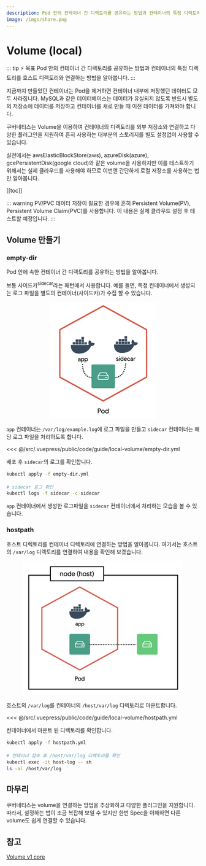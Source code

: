 ```yaml
---
description: Pod 안의 컨테이너 간 디렉토리를 공유하는 방법과 컨테이너의 특정 디렉토리를 호스트 디렉토리와 연결하는 방법을 알아봅니다.
image: /imgs/share.png
---
```


# Volume (local)

::: tip ⚡️ 목표
Pod 안의 컨테이너 간 디렉토리를 공유하는 방법과 컨테이너의 특정 디렉토리를 호스트 디렉토리와 연결하는 방법을 알아봅니다.
:::

지금까지 만들었던 컨테이너는 Pod을 제거하면 컨테이너 내부에 저장했던 데이터도 모두 사라집니다. MySQL과 같은 데이터베이스는 데이터가 유실되지 않도록 반드시 별도의 저장소에 데이터를 저장하고 컨테이너를 새로 만들 때 이전 데이터를 가져와야 합니다.

쿠버네티스는 Volume을 이용하여 컨테이너의 디렉토리를 외부 저장소와 연결하고 다양한 플러그인을 지원하여 흔히 사용하는 대부분의 스토리지를 별도 설정없이 사용할 수 있습니다.

실전에서는 awsElasticBlockStore(aws), azureDisk(azure), gcePersistentDisk(google cloud)와 같은 volume을 사용하지만 이를 테스트하기 위해서는 실제 클라우드를 사용해야 하므로 이번엔 간단하게 로컬 저장소를 사용하는 법만 알아봅니다.

[[toc]]

::: warning PV/PVC
데이터 저장이 필요한 경우에 흔히 Persistent Volume(PV), Persistent Volume Claim(PVC)를 사용합니다. 이 내용은 실제 클라우드 설정 후 테스트할 예정입니다.
:::

## Volume 만들기

### empty-dir

Pod 안에 속한 컨테이너 간 디렉토리를 공유하는 방법을 알아봅니다.

보통 사이드카<sup>sidecar</sup>라는 패턴에서 사용합니다. 예를 들면, 특정 컨테이너에서 생성되는 로그 파일을 별도의 컨테이너(사이드카)가 수집 할 수 있습니다.

<div style="text-align: center">
  <img src="./imgs/guide/volume/empty-dir.png" alt="empty-dir" style="width: 280px; max-width: 100%" />
</div>

`app` 컨테이너는 `/var/log/example.log`에 로그 파일을 만들고 `sidecar` 컨테이너는 해당 로그 파일을 처리하도록 합니다.

<<< @/src/.vuepress/public/code/guide/local-volume/empty-dir.yml
<code-link link="guide/local-volume/empty-dir.yml"/>

배포 후 `sidecar`의 로그를 확인합니다.

```sh
kubectl apply -f empty-dir.yml

# sidecar 로그 확인
kubectl logs -f sidecar -c sidecar
```

`app` 컨테이너에서 생성한 로그파일을 `sidecar` 컨테이너에서 처리하는 모습을 볼 수 있습니다.

### hostpath

호스트 디렉토리를 컨테이너 디렉토리에 연결하는 방법을 알아봅니다. 여기서는 호스트의 `/var/log` 디렉토리를 연결하여 내용을 확인해 보겠습니다.

<div style="text-align: center">
  <img src="./imgs/guide/volume/hostpath.png" alt="hostpath" style="width: 420px; max-width: 100%" />
</div>

호스트의 `/var/log`를 컨테이너의 `/host/var/log` 디렉토리로 마운트합니다.

<<< @/src/.vuepress/public/code/guide/local-volume/hostpath.yml
<code-link link="guide/local-volume/hostpath.yml"/>

컨테이너에서 마운트 된 디렉토리를 확인합니다.

```sh
kubectl apply -f hostpath.yml

# 컨테이너 접속 후 /host/var/log 디렉토리를 확인
kubectl exec -it host-log -- sh
ls -al /host/var/log
```

## 마무리

쿠버네티스는 volume을 연결하는 방법을 추상화하고 다양한 플러그인을 지원합니다. 따라서, 설정하는 법이 조금 복잡해 보일 수 있지만 한번 Spec을 이해하면 다른 volume도 쉽게 연결할 수 있습니다.

## 참고

[Volume v1 core](https://kubernetes.io/docs/reference/generated/kubernetes-api/v1.20/#volume-v1-core)
